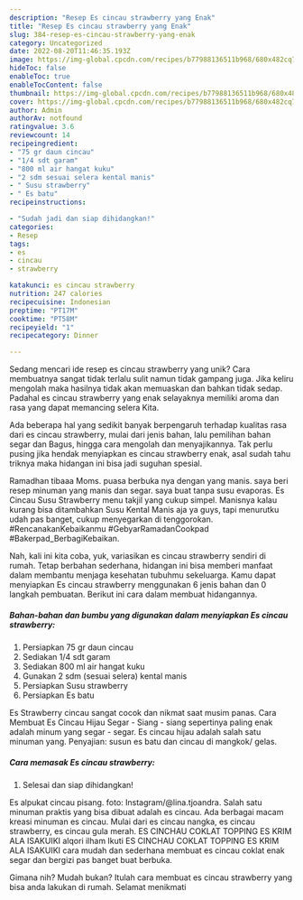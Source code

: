 ```yaml
---
description: "Resep Es cincau strawberry yang Enak"
title: "Resep Es cincau strawberry yang Enak"
slug: 384-resep-es-cincau-strawberry-yang-enak
category: Uncategorized
date: 2022-08-20T11:46:35.193Z
image: https://img-global.cpcdn.com/recipes/b77988136511b968/680x482cq70/es-cincau-strawberry-foto-resep-utama.jpg
hideToc: false
enableToc: true
enableTocContent: false
thumbnail: https://img-global.cpcdn.com/recipes/b77988136511b968/680x482cq70/es-cincau-strawberry-foto-resep-utama.jpg
cover: https://img-global.cpcdn.com/recipes/b77988136511b968/680x482cq70/es-cincau-strawberry-foto-resep-utama.jpg
author: Admin
authorAv: notfound
ratingvalue: 3.6
reviewcount: 14
recipeingredient:
- "75 gr daun cincau"
- "1/4 sdt garam"
- "800 ml air hangat kuku"
- "2 sdm sesuai selera kental manis"
- " Susu strawberry"
- " Es batu"
recipeinstructions:

- "Sudah jadi dan siap dihidangkan!"
categories:
- Resep
tags:
- es
- cincau
- strawberry

katakunci: es cincau strawberry 
nutrition: 247 calories
recipecuisine: Indonesian
preptime: "PT17M"
cooktime: "PT58M"
recipeyield: "1"
recipecategory: Dinner

---
```





Sedang mencari ide resep es cincau strawberry yang unik? Cara membuatnya sangat tidak terlalu sulit namun tidak gampang juga. Jika keliru mengolah maka hasilnya tidak akan memuaskan dan bahkan tidak sedap. Padahal es cincau strawberry yang enak selayaknya memiliki aroma dan rasa yang dapat memancing selera Kita.





Ada beberapa hal yang sedikit banyak berpengaruh terhadap kualitas rasa dari es cincau strawberry, mulai dari jenis bahan, lalu pemilihan bahan segar dan Bagus, hingga cara mengolah dan menyajikannya. Tak perlu pusing jika hendak menyiapkan es cincau strawberry enak,      asal sudah tahu triknya maka hidangan ini bisa jadi suguhan spesial.














Ramadhan tibaaa Moms. puasa berbuka nya dengan yang manis. saya beri resep minuman yang manis dan segar. saya buat tanpa susu evaporas. Es Cincau Susu Strawberry menu takjil yang cukup simpel. Manisnya kalau kurang bisa ditambahkan Susu Kental Manis aja ya guys, tapi menurutku udah pas banget, cukup menyegarkan di tenggorokan. #RencanakanKebaikanmu #GebyarRamadanCookpad #Bakerpad_BerbagiKebaikan.






Nah, kali ini kita coba, yuk, variasikan es cincau strawberry sendiri di rumah. Tetap berbahan sederhana, hidangan ini bisa memberi manfaat dalam membantu menjaga kesehatan tubuhmu sekeluarga. Kamu dapat menyiapkan Es cincau strawberry menggunakan 6 jenis bahan dan 0 langkah pembuatan. Berikut ini cara dalam membuat hidangannya.

<!--inarticleads1-->

##### Bahan-bahan dan bumbu yang digunakan dalam menyiapkan Es cincau strawberry:

1. Persiapkan 75 gr daun cincau
1. Sediakan 1/4 sdt garam
1. Sediakan 800 ml air hangat kuku
1. Gunakan 2 sdm (sesuai selera) kental manis
1. Persiapkan  Susu strawberry
1. Persiapkan  Es batu


Es Strawberry cincau sangat cocok dan nikmat saat musim panas. Cara Membuat Es Cincau Hijau Segar - Siang - siang sepertinya paling enak adalah minum yang segar - segar. Es cincau hijau adalah salah satu minuman yang. Penyajian: susun es batu dan cincau di mangkok/ gelas. 

<!--inarticleads2-->

##### Cara memasak Es cincau strawberry:


1. Selesai dan siap dihidangkan!

Es alpukat cincau pisang. foto: Instagram/@lina.tjoandra. Salah satu minuman praktis yang bisa dibuat adalah es cincau. Ada berbagai macam kreasi minuman es cincau. Mulai dari es cincau nangka, es cincau strawberry, es cincau gula merah. ES CINCHAU COKLAT TOPPING ES KRIM ALA ISAKUIKI alqori ilham Ikuti ES CINCHAU COKLAT TOPPING ES KRIM ALA ISAKUIKI cara mudah dan sederhana membuat es cincau coklat enak segar dan bergizi pas banget buat berbuka. 

Gimana nih? Mudah bukan? Itulah cara membuat es cincau strawberry yang bisa anda lakukan di rumah. Selamat menikmati
